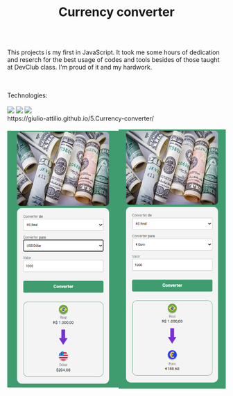 <h1 align="center">Currency converter</h1>
<br>
<br>
<p>This projects is my first in JavaScript. It took me some hours of dedication and reserch for the best usage of codes and tools besides of those taught at DevClub class. I'm proud of it and my hardwork.</p>
<br>
<br>
Technologies:
<br>
<br>
<img src="https://img.shields.io/badge/HTML5-E34F26?style=for-the-badge&logo=html5&logoColor=white">
<img src="https://img.shields.io/badge/CSS3-1572B6?style=for-the-badge&logo=css3&logoColor=white">
<img src="https://img.shields.io/badge/JavaScript-F7DF1E?style=for-the-badge&logo=javascript&logoColor=black">
<br>
https://giulio-attilio.github.io/5.Currency-converter/
<br>
<br>
<img src="https://github.com/giulio-attilio/5.Currency-converter/blob/main/assets/MergedImages.png?raw=true">


